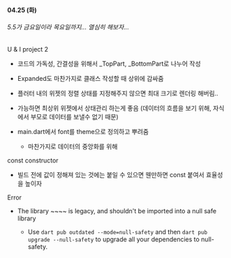#### 04.25 (화)

###### 5.5가 금요일이라 목요일까지... 열심히 해보자...

U & I project 2

- 코드의 가독성, 간결성을 위해서 _TopPart, _BottomPart로 나누어 작성

- Expanded도 마찬가지로 클래스 작성할 때 상위에 감싸줌

- 플러터 내의 위젯의 정렬 상태를 지정해주지 않으면 최대 크기로 렌더링 해버림..

- 가능하면 최상위 위젯에서 상태관리 하는게 좋음 (데이터의 흐름을 보기 위해, 자식에서 부모로 데이터를 보낼수 없기 때문)

- main.dart에서 font를 theme으로 정의하고 뿌려줌 
  
  - 마찬가지로 데이터의 중앙화를 위해



const constructor

- 빌드 전에 값이 정해져 있는 것에는 붙일 수 있으면 웬만하면 const 붙여서 효율성을 높이자



Error

- The library ~~~~ is legacy, and shouldn't be imported into a null safe library
  
  - Use `dart pub outdated --mode=null-safety` and then `dart pub upgrade --null-safety` to upgrade all your dependencies to null-safety.


